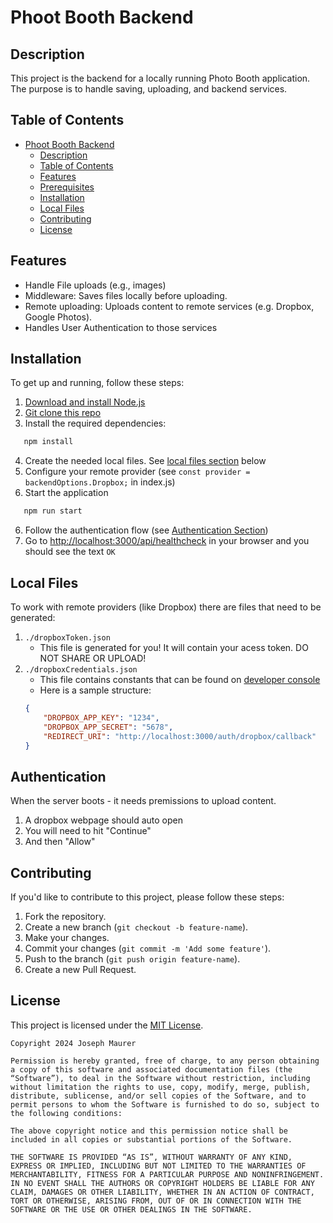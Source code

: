 # Phoot Booth Backend

## Description

This project is the backend for a locally running Photo Booth application. The purpose is to handle saving, uploading, and backend services.

## Table of Contents

- [Phoot Booth Backend](#Phoot-Booth-Backend)
  - [Description](#description)
  - [Table of Contents](#table-of-contents)
  - [Features](#features)
  - [Prerequisites](#prerequisites)
  - [Installation](#installation)
  - [Local Files](#local-files)
  - [Contributing](#contributing)
  - [License](#license)

## Features

- Handle File uploads (e.g., images)
- Middleware: Saves files locally before uploading.
- Remote uploading: Uploads content to remote services (e.g. Dropbox, Google Photos).
- Handles User Authentication to those services

## Installation

To get up and running, follow these steps:
1. [Download and install Node.js](https://nodejs.org/)
2. [Git clone this repo](https://github.com/maurerpower12/Photobooth-Backend)
3. Install the required dependencies:
```bash
   npm install
```
4. Create the needed local files. See [local files section](#local-files) below
5. Configure your remote provider (see `const provider = backendOptions.Dropbox;` in index.js)
5. Start the application
```bash
   npm run start
```
6. Follow the authentication flow (see [Authentication Section](#authentication))
7. Go to [http://localhost:3000/api/healthcheck](http://localhost:3000/api/healthcheck) in your browser and you should see the text `OK`


## Local Files

To work with remote providers (like Dropbox) there are files that need to be generated:
1. `./dropboxToken.json`
    - This file is generated for you! It will contain your acess token. DO NOT SHARE OR UPLOAD!
2. `./dropboxCredentials.json`
    - This file contains constants that can be found on [developer console](https://www.dropbox.com/developers/)
    - Here is a sample structure:
    ```json
    {
        "DROPBOX_APP_KEY": "1234",
        "DROPBOX_APP_SECRET": "5678",
        "REDIRECT_URI": "http://localhost:3000/auth/dropbox/callback"
    }
    ```

## Authentication

When the server boots - it needs premissions to upload content.
1. A dropbox webpage should auto open
2. You will need to hit "Continue"
3. And then "Allow"

## Contributing

If you'd like to contribute to this project, please follow these steps:

1. Fork the repository.
2. Create a new branch (`git checkout -b feature-name`).
3. Make your changes.
4. Commit your changes (`git commit -m 'Add some feature'`).
5. Push to the branch (`git push origin feature-name`).
6. Create a new Pull Request.

## License

This project is licensed under the [MIT License](https://opensource.org/license/mit).
```
Copyright 2024 Joseph Maurer

Permission is hereby granted, free of charge, to any person obtaining a copy of this software and associated documentation files (the “Software”), to deal in the Software without restriction, including without limitation the rights to use, copy, modify, merge, publish, distribute, sublicense, and/or sell copies of the Software, and to permit persons to whom the Software is furnished to do so, subject to the following conditions:

The above copyright notice and this permission notice shall be included in all copies or substantial portions of the Software.

THE SOFTWARE IS PROVIDED “AS IS”, WITHOUT WARRANTY OF ANY KIND, EXPRESS OR IMPLIED, INCLUDING BUT NOT LIMITED TO THE WARRANTIES OF MERCHANTABILITY, FITNESS FOR A PARTICULAR PURPOSE AND NONINFRINGEMENT. IN NO EVENT SHALL THE AUTHORS OR COPYRIGHT HOLDERS BE LIABLE FOR ANY CLAIM, DAMAGES OR OTHER LIABILITY, WHETHER IN AN ACTION OF CONTRACT, TORT OR OTHERWISE, ARISING FROM, OUT OF OR IN CONNECTION WITH THE SOFTWARE OR THE USE OR OTHER DEALINGS IN THE SOFTWARE.
```